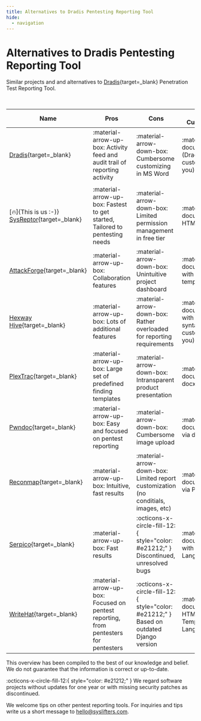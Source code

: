 ```yaml
---
title: Alternatives to Dradis Pentesting Reporting Tool
hide:
  - navigation
---
```


# Alternatives to Dradis Pentesting Reporting Tool


Similar projects and and alternatives to [Dradis](https://dradisframework.com/){target=_blank} Penetration Test Reporting Tool.


<br>

| Name | Pros | Cons | Report Customization | Costs/User/Month |
| - | - | - | - | - |
|  [Dradis](https://dradisframework.com/){target=_blank} | :material-arrow-up-box: Activity feed and audit trail of reporting activity | :material-arrow-down-box: Cumbersome customizing in MS Word | :material-file-document: docx (Dradis optionally customizes for you) | :material-tag: Free or $ 79 or $ 149 |
|  |  |  |  |  |
| [:fire:]{This is us :-)} [SysReptor](https://docs.sysreptor.com){target=_blank} | :material-arrow-up-box: Fastest to get started, Tailored to pentesting needs | :material-arrow-down-box: Limited permission management in free tier | :material-file-document: HTML/CSS/VueJS | :material-tag: Free or € 70 |
|  [AttackForge](https://attackforge.com/){target=_blank} | :material-arrow-up-box: Collaboration features | :material-arrow-down-box: Unintuitive project dashboard | :material-file-document: docx with customized template tags | :material-tag: Free or $ 30 to $ 50 |
|  [Hexway Hive](https://hexway.io/hive/){target=_blank} | :material-arrow-up-box: Lots of additional features | :material-arrow-down-box: Rather overloaded for reporting requirements | :material-file-document: docx with jinja-like syntax (Hexway customizes for you) | :material-tag: Free or $ 78 |
|  [PlexTrac](https://plextrac.com/){target=_blank} | :material-arrow-up-box: Large set of predefined finding templates | :material-arrow-down-box: Intransparent product presentation | :material-file-document: docx/Jinja2 | :material-tag: Top secret |
|  [Pwndoc](https://github.com/pwndoc/pwndoc){target=_blank} | :material-arrow-up-box: Easy and focused on pentest reporting | :material-arrow-down-box: Cumbersome image upload | :material-file-document: docx via docxtemplater | :material-tag: Free and Open Source |
|  [Reconmap](https://github.com/reconmap/reconmap){target=_blank} | :material-arrow-up-box: Intuitive, fast results | :material-arrow-down-box: Limited report customization (no conditials, images, etc) | :material-file-document: docx via PHPWord | :material-tag: Free and Open Source |
|  [Serpico](https://github.com/SerpicoProject/Serpico){target=_blank} | :material-arrow-up-box: Fast results | :octicons-x-circle-fill-12:{ style="color: #e21212;" } Discontinued, unresolved bugs | :material-file-document: docx with custom Meta Language | :material-tag: Free and Open Source |
|  [WriteHat](https://github.com/blacklanternsecurity/writehat){target=_blank} | :material-arrow-up-box: Focused on pentest reporting, from pentesters for pentesters | :octicons-x-circle-fill-12:{ style="color: #e21212;" } Based on outdated Django version | :material-file-document: HTML/Django Templating Language | :material-tag: Free and Open Source |


This overview has been compiled to the best of our knowledge and belief. We do not guarantee that the information is correct or up-to-date.

:octicons-x-circle-fill-12:{ style="color: #e21212;" } We regard software projects without updates for one year or with missing security patches as discontinued.

We welcome tips on other pentest reporting tools.
For inquiries and tips write us a short message to hello@syslifters.com.

